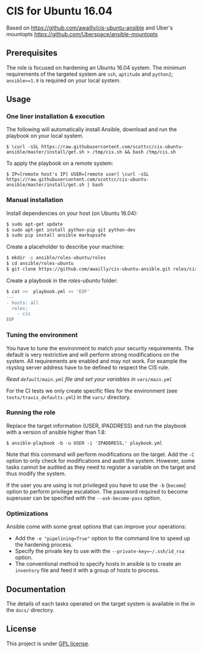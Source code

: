 # CIS for Ubuntu 16.04

Based on https://github.com/awailly/cis-ubuntu-ansible
and Uber's mountopts https://github.com/Uberspace/ansible-mountopts

## Prerequisites

The role is focused on hardening an Ubuntu 16.04 system. The minimum requirements of the targeted system are `ssh`, `aptitude` and `python2`; `ansible>=1.9` is required on your local system.

## Usage

### One liner installation & execution

The following will automatically install Ansible, download and run the playbook on your local system.

```
$ \curl -sSL https://raw.githubusercontent.com/scottcc/cis-ubuntu-ansible/master/install/get.sh > /tmp/cis.sh && bash /tmp/cis.sh
```

To apply the playbook on a remote system:

```
$ IP=[remote host's IP] USER=[remote user] \curl -sSL https://raw.githubusercontent.com/scottcc/cis-ubuntu-ansible/master/install/get.sh | bash
```

### Manual installation

Install dependencies on your host (on Ubuntu 16.04):

```bash
$ sudo apt-get update
$ sudo apt-get install python-pip git python-dev
$ sudo pip install ansible markupsafe
```

Create a placeholder to describe your machine:

```bash
$ mkdir -p ansible/roles-ubuntu/roles
$ cd ansible/roles-ubuntu
$ git clone https://github.com/awailly/cis-ubuntu-ansible.git roles/cis
```

Create a playbook in the _roles-ubuntu_ folder:

```bash
$ cat >>  playbook.yml << 'EOF'
---
- hosts: all
  roles:
    - cis
EOF
```

### Tuning the environment

You have to tune the environment to match your security requirements. The default is very restrictive and will perform strong modifications on the system. All requirements are enabled and may not work. For example the rsyslog server address have to be defined to respect the CIS rule.

*Read `default/main.yml` file and set your variables in `vars/main.yml`*

For the CI tests we only create specific files for the environment (see `tests/travis_defaults.yml`) in the `vars/` directory.

### Running the role

Replace the target information (USER, IPADDRESS) and run the playbook with a version of ansible higher than 1.8:

    $ ansible-playbook -b -u USER -i 'IPADDRESS,' playbook.yml

Note that this command will perform modifications on the target. Add the `-C` option to only check for modifications and audit the system. However, some tasks cannot be audited as they need to register a variable on the target and thus modify the system.

If the user you are using is not privileged you have to use the `-b` (`become`) option to perform privilege escalation. The password required to become superuser can be specified with the `--ask-become-pass` option.

### Optimizations

Ansible come with some great options that can improve your operations:

- Add the `-e "pipelining=True"` option to the command line to speed up the hardening process.
- Specify the private key to use with the `--private-key=~/.ssh/id_rsa` option.
- The conventional method to specify hosts in ansible is to create an `inventory` file and feed it with a group of hosts to process.

## Documentation

The details of each tasks operated on the target system is available in the in the `docs/` directory.

## License

This project is under [GPL license](LICENSE).
